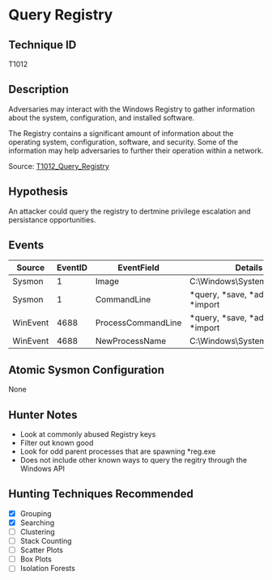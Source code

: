# Query Registry
## Technique ID
T1012


## Description
Adversaries may interact with the Windows Registry to gather information about the system, configuration, and installed software.

The Registry contains a significant amount of information about the operating system, configuration, software, and security. Some of the information may help adversaries to further their operation within a network.

Source: [T1012_Query\_Registry](https://attack.mitre.org/wiki/Technique/T1012)

## Hypothesis
An attacker could query the registry to dertmine  privilege escalation and persistance opportunities.

## Events

| Source | EventID | EventField | Details | Reference | 
|--------|---------|-------|---------|-----------| 
|Sysmon | 1 | Image| C:\Windows\System32\reg.exe | - |
|Sysmon | 1 | CommandLine| *query, *save, *add, *export, *import  | - |
|WinEvent | 4688 | ProcessCommandLine | *query, *save, *add, *export, *import | - |
|WinEvent | 4688 | NewProcessName | C:\Windows\System32\reg.exe | - |


 



## Atomic Sysmon Configuration

None


## Hunter Notes
* Look at commonly abused Registry keys 
* Filter out known good
* Look for odd parent processes that are spawning *reg.exe
* Does not include other known ways to query the regitry through the Windows API 


## Hunting Techniques Recommended

- [x] Grouping
- [x] Searching
- [ ] Clustering
- [ ] Stack Counting
- [ ] Scatter Plots
- [ ] Box Plots
- [ ] Isolation Forests
